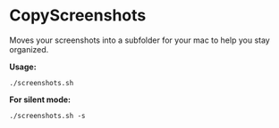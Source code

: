 # CopyScreenshots
Moves your screenshots into a subfolder for your mac to help you stay organized.

**Usage:**

`./screenshots.sh`

**For silent mode:**

`./screenshots.sh -s`
